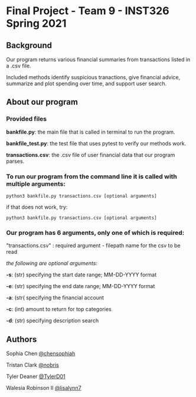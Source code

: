 # Final Project - Team 9 - INST326 Spring 2021

## Background
Our program returns various financial summaries from transactions listed in a .csv file.

Included methods identify suspicious tranactions, give financial advice, summarize and plot spending over time,
and support user search. 

## About our program
### Provided files

**bankfile.py**: the main file that is called in terminal to run the program.

**bankfile_test.py**: the test file that uses pytest to verify our methods work.

**transactions.csv**: the .csv file of user financial data that our program parses.

### To run our program from the command line it is called with multiple arguments:

```
python3 bankfile.py transactions.csv [optional arguments]
```

if that does not work, try:

```
python3 bankfile.py transactions.csv [optional arguments]
```

### Our program has 6 arguments, only one of which is required:

"transactions.csv" : required argument - filepath name for the csv to be read

*the following are optional arguments*:

**-s**: (str) specifying the start date range; MM-DD-YYYY format

**-e**: (str) specifying the end date range; MM-DD-YYYY format

**-a**: (str( specifying the financial account

**-c**: (int) amount to return for top categories

**-d**: (str) specifying description search

## Authors
Sophia Chen
[@chensophiah](https://github.com/chensophiah)

Tristan Clark
[@nobris](https://github.com/nobris)

Tyler Deaner
[@TylerD01](https://github.com/TylerD01)

Walesia Robinson II
[@lisalynn7](http://github.com/lisalynn7)
